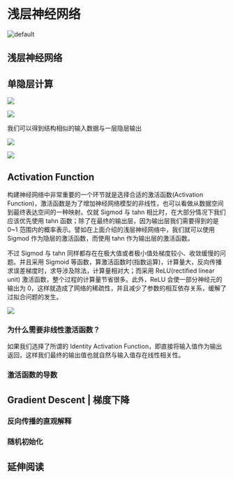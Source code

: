 # 浅层神经网络

![default](https://user-images.githubusercontent.com/5803001/44629091-c0c56180-a97c-11e8-8aff-52d51a8aec1f.jpg)

## 浅层神经网络

## 单隐层计算

![](https://coding.net/u/hoteam/p/Cache/git/raw/master/2017/8/3/QQ20170904-223601111.png)

![](https://coding.net/u/hoteam/p/Cache/git/raw/master/2017/8/3/QQ20170904-230027.png)

我们可以得到结构相似的输入数据与一层隐层输出

![](https://coding.net/u/hoteam/p/Cache/git/raw/master/2017/8/3/Group.png)

![](https://coding.net/u/hoteam/p/Cache/git/raw/master/2017/8/3/QQ20170904-231536.png)

## Activation Function

构建神经网络中非常重要的一个环节就是选择合适的激活函数\(Activation Function\)，激活函数是为了增加神经网络模型的非线性，也可以看做从数据空间到最终表达空间的一种映射。仅就 Sigmod 与 tahn 相比时，在大部分情况下我们应该优先使用 tahn 函数；除了在最终的输出层，因为输出层我们需要得到的是 0~1 范围内的概率表示。譬如在上面介绍的浅层神经网络中，我们就可以使用 Sigmod 作为隐层的激活函数，而使用 tahn 作为输出层的激活函数。

不过 Sigmod 与 tahn 同样都存在在极大值或者极小值处梯度较小、收敛缓慢的问题。并且采用 Sigmoid 等函数，算激活函数时\(指数运算\)，计算量大，反向传播求误差梯度时，求导涉及除法，计算量相对大；而采用 ReLU\(rectified linear unit\) 激活函数，整个过程的计算量节省很多。此外，ReLU 会使一部分神经元的输出为 0，这样就造成了网络的稀疏性，并且减少了参数的相互依存关系，缓解了过拟合问题的发生。

![](https://raw.githubusercontent.com/wx-chevalier/OSS/master/2017/8/1/activation_function.png)

### 为什么需要非线性激活函数？

如果我们选择了所谓的 Identity Activation Function，即直接将输入值作为输出返回，这样我们最终的输出值也就自然与输入值存在线性相关性。

### 激活函数的导数

## Gradient Descent \| 梯度下降

### 反向传播的直观解释

### 随机初始化

## 延伸阅读

